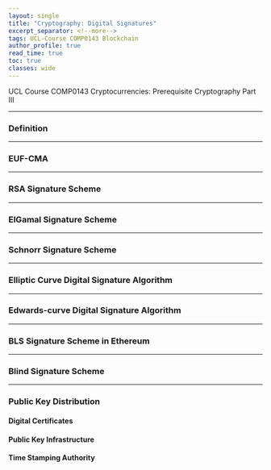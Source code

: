 ```yaml
---
layout: single
title: "Cryptography: Digital Signatures"
excerpt_separator: <!--more-->
tags: UCL-Course COMP0143 Blockchain
author_profile: true
read_time: true
toc: true
classes: wide
---
```


UCL Course COMP0143 Cryptocurrencies: Prerequisite Cryptography Part III

<!--more-->

---
### Definition

---
### EUF-CMA

---
### RSA Signature Scheme

---
### ElGamal Signature Scheme

---
### Schnorr Signature Scheme

---
### Elliptic Curve Digital Signature Algorithm

---
### Edwards-curve Digital Signature Algorithm

---
### BLS Signature Scheme in Ethereum

---
### Blind Signature Scheme

---
### Public Key Distribution

#### Digital Certificates

#### Public Key Infrastructure

#### Time Stamping Authority